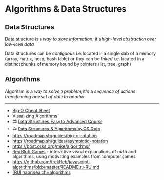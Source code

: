 # Algorithms & Data Structures

<!--

Data Structure состоит из Data Types

| Data type                  | Data Structure                                           |
| -------------------------- | -------------------------------------------------------- |
| Variable                   | Collections                                              |
| Abstract                   | Concrete                                                 |
| Contains values, not data  | Contains various data types                              |
| Can be reassigned directly | Values can be changes using special methods, e.g. `push` |
| Integer, Character         | Stack, Queue, Tree                                       |

-->

## Data Structures

Data structure is a _way to store information_; it's _high-level abstraction over low-level data_

Data structures can be _contiguous_ i.e. located in a single slab of a memory (array, matrix, heap, hash table)
or they can be _linked_ i.e. located in a distinct chunks of memory bound by pointers (list, tree, graph)

<!--

# Node

Basic data structure, a simple *container for a value* + pointer to the next node (can be `null`)

Nodes are used in linked lists, trees, graphs

Узлы используются в [[Связные списки!связных списках]], [[Деревья!деревьях]], [[Графы!графах]]

## Notes

- Nodes can be *Child nodes* and *Parent nodes*
- *Edge* is a connection between nodes
- *Leaf node* has no children, *Root node* has no parent
- *Sibling nodes* connected to the same parent node
- *Vertex* is the same as Node


- Node

Collections

- [[Array]], Typed Array
- Buffer
- [[List]], Linked List
- Stack & [[Queue]] / Deque, Async Queue

Node, Graph, Tree (Rotation & Balancing), Binary tree, Trie, Hierarchical tree


Other, Heap, Automata

-->

## Algorithms

Algorithm is a _way to solve a problem_; it's a _sequence of actions transforming one set of data to another_

<!--

Quicksort

1. Choose an element in array, define it as a _pivot point_
2. Compare the rest element with the pivot and make three arrays: one with element less than pivot,
   one with elements equals to pivot, and one with elements bigger than pivot
3. Recursively execute the same sequence of operations for arrays with lesser or higher elements, if their length is more than 1

```js
function quicksort(arr) {
  if (arr.length <= 1) {
    return arr
  }

  let pivot = arr[Math.floor(arr.length / 2)]

  let fst = arr.filter((_) => _ < pivot)
  let mid = arr.filter((_) => _ === pivot)
  let lst = arr.filter((_) => _ > pivot)

  return [...quicksort(fst), ...mid, ...quicksort(lst)]
}
```

Types of algorithms:

- Sorting: Quicksort, Mergesort, Heapsort
- Searching: Binary search, Hash table, BST, Red-Black BST
- Graph traversals: BFS, DFS, Prim, Kruskal, Dijkstra
- Strings: Radix sort, Trie, KMP, Regexps, data compression
- Advanced: B-tree, suffix array, maxflow
- Pathfinding: A\* pathfinding, DFS (Bad), BFS (Bad),Dijkstra (Better), AStar Euclid (Best) AStar Manhattan (Best)

- Histograms
- Trees: balanced tree

Greedy algorithms, Rucksack problem, Travelling salesman problem, Combinatorial explosion

Strategies are:

- brute force, iteration, pointer / two pointers
- memoization, recursion (recursion vs while, fibonacci, tail-wind), divide & conquer, backtracking search (8 queens problem)
- Dynamic programming, metaprogramming

Every algorithm has a concept called _complexity_, O-notation, O(1), O(n), complexity analysis

Algorithm effectiveness

In Java collections already coupled with algorithms, in C++ it is not necessary true

## Questions

- Learn how memory works
- Concept of _hash function_, hashtable, hashmap
- lookup

## Buzzworld

- [[How to solve algorithmic tasks]]
- [[Edge list]]
- [[Heap]]
- [[Pathfinding]], Path-following
- [[Типы данных]]
- Сложность по времени
  - O-нотация
- Сложность по памяти
- Жадные алгоритмы, область применения
- Рекурсия
- "Разделяй и властвуй"
- Представление в памяти
- Битовые маски
- Фильтр Блума
- Алгоритм Хаффмана
- [[Boolean]]
- [[Character]]
- [[Floating-point number]]
- Fixed-point number
- [[Integer]]
- Reference / Pointer
- Enumerated type
- Date Time
- Cmposite Types
  - Array
  - Record
  - Union
- [[Character]]

* Binary Search Tree
* Дерево 2-3-4
* Обход графа
* Поиск кратчайшего пути
* [[Breadth-first search]]
* [[Depth-first search]]

## Abstract data types

- [[Array]]
- [[List]]
- Stack
- Map, Dictionary _or_ Associative array
- Set

## Data structures

- [[Node]]
- [[Array]]
  - Resizeable Array, Array List
  - Sorted Array
- Hash table
- Skip List
- [[Graph theory]]
  - [[Tree]]
    - Balanced tree
    - [[Binary tree]]
      - Бинарный поиск
    - Red-Black Tree
  - [[Linked List]]
    - Двусвязные списки (Doubly Linked Lists)
    - Стек (Stack)
    - Очередь (Queue)
    - Double-ended Queue
      - [[Priority queue]]
- Pile
- [[Эффективность алгоритмов]]
- Квадратичная
- Пирамидальная
- [[Insertion sort]]
- [[Быстрая сортировка]]

* [[Backtracking search]]
* [[Поиск пути]]

-->

---

- [Big-O Cheat Sheet](https://www.bigocheatsheet.com)
- [Visualizing Algorithms](https://www.cs.usfca.edu/~galles/visualization/Algorithms.html)
- 📺 [Data Structures Easy to Advanced Course](https://www.youtube.com/watch?v=RBSGKlAvoiM&list=PLWKjhJtqVAblfum5WiQblKPwIbqYXkDoC)
- 📺 [Data Structures & Algorithms by CS Dojo](https://www.youtube.com/watch?v=bum_19loj9A&list=PLBZBJbE_rGRV8D7XZ08LK6z-4zPoWzu5H)
- https://roadmap.sh/guides/big-o-notation
- https://roadmap.sh/guides/asymptotic-notation
- https://bost.ocks.org/mike/algorithms/
- [Red Blob Games](https://www.redblobgames.com/) \- interactive visual explanations of math and algorithms, using motivating examples from computer games
- https://github.com/trekhleb/javascript-algorithms/blob/master/README.ru-RU.md
- [[RU] habr\:search=algorithms](https://habr.com/ru/search/?q=%5B%D0%B0%D0%BB%D0%B3%D0%BE%D1%80%D0%B8%D1%82%D0%BC%D1%8B%5D&target_type=posts&order=rating)
